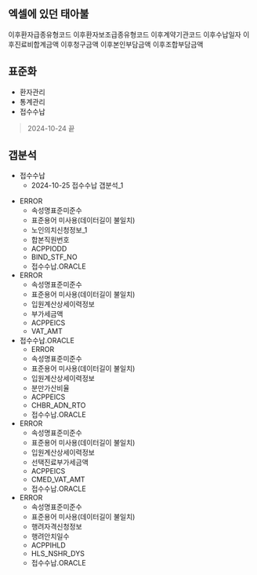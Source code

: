 


## 엑셀에 있던 태아불
이후환자급종유형코드
이후환자보조급종유형코드
이후계약기관코드
이후수납일자
이후진료비합계금액
이후청구금액
이후본인부담금액
이후조합부담금액




## 표준화


- 환자관리
- 통계관리
- 접수수납

> 2024-10-24 끝




## 갭분석

- 접수수납
    - 2024-10-25 접수수납 갭분석_1
> 
- ERROR
    - 속성명표준미준수
    - 표준용어 미사용(데이터길이 불일치)
    - 노인의치신청정보_1
    - 합본직원번호
    - ACPPIODD
    - BIND_STF_NO
    - 접수수납.ORACLE
- ERROR
    - 속성명표준미준수
    - 표준용어 미사용(데이터길이 불일치)
    - 입원계산상세이력정보
    - 부가세금액
    - ACPPEICS
    - VAT_AMT
- 접수수납.ORACLE
    - ERROR
    - 속성명표준미준수
    - 표준용어 미사용(데이터길이 불일치)
    - 입원계산상세이력정보
    - 분만가산비율
    - ACPPEICS
    - CHBR_ADN_RTO
    - 접수수납.ORACLE
- ERROR
    - 속성명표준미준수
    - 표준용어 미사용(데이터길이 불일치)
    - 입원계산상세이력정보
    - 선택진료부가세금액
    - ACPPEICS
    - CMED_VAT_AMT
    - 접수수납.ORACLE
- ERROR
    - 속성명표준미준수
    - 표준용어 미사용(데이터길이 불일치)
    - 행려자격신청정보
    - 행려안치일수
    - ACPPIHLD
    - HLS_NSHR_DYS
    - 접수수납.ORACLE
